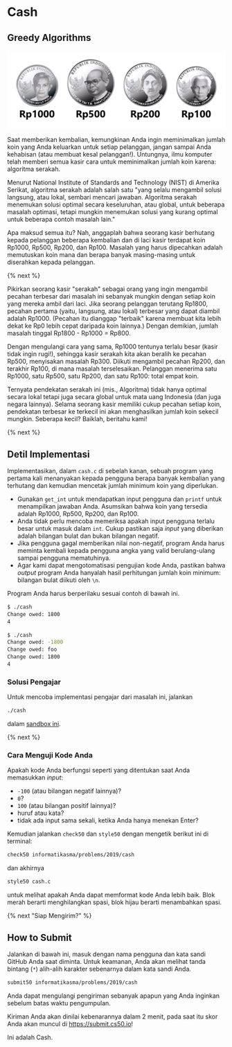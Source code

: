# Cash

<!-- TODO Introduction Video

{% video https://www.youtube.com/watch?v=sxXQ-jgUIg8 %}

{% next %} -->

## Greedy Algorithms

<!-- Edited from: https://finance.detik.com/moneter/d-3374687/ini-11-uang-rupiah-desain-baru -->
![IDR coins](coins.png)

Saat memberikan kembalian, kemungkinan Anda ingin meminimalkan jumlah koin yang Anda keluarkan untuk setiap pelanggan, jangan sampai Anda kehabisan (atau membuat kesal pelanggan!). Untungnya, ilmu komputer telah memberi semua kasir cara untuk meminimalkan jumlah koin karena: algoritma serakah.

Menurut National Institute of Standards and Technology (NIST) di Amerika Serikat, algoritma serakah adalah salah satu "yang selalu mengambil solusi langsung, atau lokal, sembari mencari jawaban. Algoritma serakah menemukan solusi optimal secara keseluruhan, atau global, untuk beberapa masalah optimasi, tetapi mungkin menemukan solusi yang kurang optimal untuk beberapa contoh masalah lain."

Apa maksud semua itu? Nah, anggaplah bahwa seorang kasir berhutang kepada pelanggan beberapa kembalian dan di laci kasir terdapat koin Rp1000, Rp500, Rp200, dan Rp100. Masalah yang harus dipecahkan adalah memutuskan koin mana dan berapa banyak masing-masing untuk diserahkan kepada pelanggan.

{% next %}

Pikirkan seorang kasir "serakah" sebagai orang yang ingin mengambil pecahan terbesar dari masalah ini sebanyak mungkin dengan setiap koin yang mereka ambil dari laci. Jika seorang pelanggan terutang Rp1800, pecahan pertama (yaitu, langsung, atau lokal) terbesar yang dapat diambil adalah Rp1000. (Pecahan itu dianggap "terbaik" karena membuat kita lebih dekat ke Rp0 lebih cepat daripada koin lainnya.) Dengan demikian, jumlah masalah tinggal Rp1800 - Rp1000 = Rp800.

Dengan mengulangi cara yang sama, Rp1000 tentunya terlalu besar (kasir tidak ingin rugi!), sehingga kasir serakah kita akan beralih ke pecahan Rp500, menyisakan masalah Rp300. Diikuti mengambil pecahan Rp200, dan terakhir Rp100, di mana masalah terselesaikan. Pelanggan menerima satu Rp1000, satu Rp500, satu Rp200, dan satu Rp100: total empat koin.

Ternyata pendekatan serakah ini (mis., Algoritma) tidak hanya optimal secara lokal tetapi juga secara global untuk mata uang Indonesia (dan juga negara lainnya). Selama seorang kasir memiliki cukup pecahan setiap koin, pendekatan terbesar ke terkecil ini akan menghasilkan jumlah koin sekecil mungkin. Seberapa kecil? Baiklah, beritahu kami!

{% next %}

## Detil Implementasi

Implementasikan, dalam `cash.c` di sebelah kanan, sebuah program yang pertama kali menanyakan kepada pengguna berapa banyak kembalian yang terhutang dan kemudian mencetak jumlah minimum koin yang diperlukan.

* Gunakan `get_int` untuk mendapatkan input pengguna dan `printf` untuk menampilkan jawaban Anda. Asumsikan bahwa koin yang tersedia adalah Rp1000, Rp500, Rp200, dan Rp100.
* Anda tidak perlu mencoba memeriksa apakah input pengguna terlalu besar untuk masuk dalam `int`. Cukup pastikan saja *input* yang diberikan adalah bilangan bulat dan bukan bilangan negatif.
* Jika pengguna gagal memberikan nilai non-negatif, program Anda harus meminta kembali kepada pengguna angka yang valid berulang-ulang sampai pengguna mematuhinya.
* Agar kami dapat mengotomatisasi pengujian kode Anda, pastikan bahwa *output* program Anda hanyalah hasil perhitungan jumlah koin 
minimum: bilangan bulat diikuti oleh `\n`.

Program Anda harus berperilaku sesuai contoh di bawah ini.

```bash
$ ./cash
Change owed: 1800
4
```

```bash
$ ./cash
Change owed: -1800
Change owed: foo
Change owed: 1800
4
```

<!-- TODO Walkthrough Video

### Panduan

{% video https://www.youtube.com/watch?v=Y3nWGvqt_Cg %} -->

### Solusi Pengajar

Untuk mencoba implementasi pengajar dari masalah ini, jalankan

```bash
./cash
```

dalam [sandbox ini](http://bit.ly/2VAxlUr).

{% next %}

### Cara Menguji Kode Anda

Apakah kode Anda berfungsi seperti yang ditentukan saat Anda memasukkan *input*:

* `-100` (atau bilangan negatif lainnya)?
* `0`?
* `100` (atau bilangan positif lainnya)?
* huruf atau kata?
* tidak ada input sama sekali, ketika Anda hanya menekan Enter?

Kemudian jalankan `check50` dan `style50` dengan mengetik berikut ini di terminal:

```bash
check50 informatikasma/problems/2019/cash
```

dan akhirnya

```bash
style50 cash.c
```

untuk melihat apakah Anda dapat memformat kode Anda lebih baik. Blok merah berarti menghilangkan spasi, blok hijau berarti menambahkan spasi.

{% next "Siap Mengirim?" %}

## How to Submit

Jalankan di bawah ini, masuk dengan nama pengguna dan kata sandi GitHub Anda saat diminta. Untuk keamanan, Anda akan melihat tanda bintang (`*`) alih-alih karakter sebenarnya dalam kata sandi Anda.

```bash
submit50 informatikasma/problems/2019/cash
```

Anda dapat mengulangi pengiriman sebanyak apapun yang Anda inginkan sebelum batas waktu pengumpulan.

Kiriman Anda akan dinilai kebenarannya dalam 2 menit, pada saat itu skor Anda akan muncul di https://submit.cs50.io!

Ini adalah Cash.
